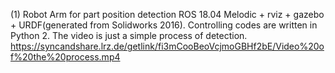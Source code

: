 (1) Robot Arm for part position detection
    ROS 18.04 Melodic + rviz + gazebo + URDF(generated from Solidworks 2016).
    Controlling codes are written in Python 2.
    The video is just a simple process of detection.
    https://syncandshare.lrz.de/getlink/fi3mCooBeoVcjmoGBHf2bE/Video%20of%20the%20process.mp4
